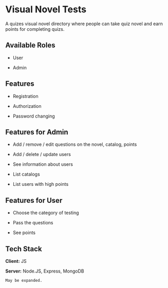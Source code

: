 # Visual Novel Tests

	
A quizes visual novel directory where people can take quiz novel and earn points for completing quizs.

## Available Roles

- User

- Admin

## Features

- Registration

- Authorization

- Password changing 

## Features for Admin

- Add / remove / edit questions on the novel, catalog, points

- Add / delete / update users

- See information about users

- List catalogs

- List users with high points

## Features for User

- Choose the category of testing

- Pass the questions

- See points

## Tech  Stack

**Client:** JS

**Server:** Node.JS, Express, MongoDB

	May be expanded.

